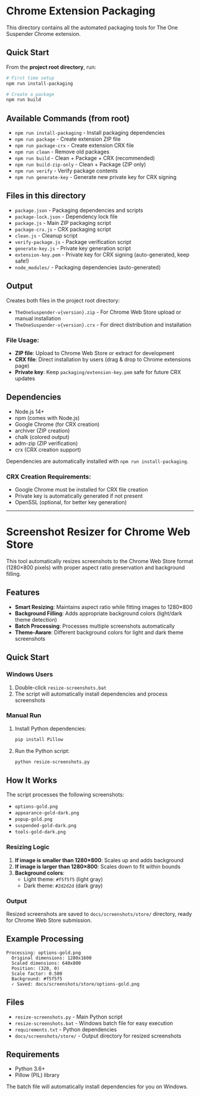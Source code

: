 # Chrome Extension Packaging

This directory contains all the automated packaging tools for The One Suspender Chrome extension.

## Quick Start

From the **project root directory**, run:

```bash
# First time setup
npm run install-packaging

# Create a package
npm run build
```

## Available Commands (from root)

- `npm run install-packaging` - Install packaging dependencies
- `npm run package` - Create extension ZIP file
- `npm run package-crx` - Create extension CRX file
- `npm run clean` - Remove old packages
- `npm run build` - Clean + Package + CRX (recommended)
- `npm run build-zip-only` - Clean + Package (ZIP only)
- `npm run verify` - Verify package contents
- `npm run generate-key` - Generate new private key for CRX signing

## Files in this directory

- `package.json` - Packaging dependencies and scripts
- `package-lock.json` - Dependency lock file
- `package.js` - Main ZIP packaging script
- `package-crx.js` - CRX packaging script
- `clean.js` - Cleanup script
- `verify-package.js` - Package verification script
- `generate-key.js` - Private key generation script
- `extension-key.pem` - Private key for CRX signing (auto-generated, keep safe!)
- `node_modules/` - Packaging dependencies (auto-generated)

## Output

Creates both files in the project root directory:
- `TheOneSuspender-v{version}.zip` - For Chrome Web Store upload or manual installation
- `TheOneSuspender-v{version}.crx` - For direct distribution and installation

### File Usage:
- **ZIP file**: Upload to Chrome Web Store or extract for development
- **CRX file**: Direct installation by users (drag & drop to Chrome extensions page)
- **Private key**: Keep `packaging/extension-key.pem` safe for future CRX updates

## Dependencies

- Node.js 14+
- npm (comes with Node.js)
- Google Chrome (for CRX creation)
- archiver (ZIP creation)
- chalk (colored output)
- adm-zip (ZIP verification)
- crx (CRX creation support)

Dependencies are automatically installed with `npm run install-packaging`.

### CRX Creation Requirements:
- Google Chrome must be installed for CRX file creation
- Private key is automatically generated if not present
- OpenSSL (optional, for better key generation) 

---

# Screenshot Resizer for Chrome Web Store

This tool automatically resizes screenshots to the Chrome Web Store format (1280×800 pixels) with proper aspect ratio preservation and background filling.

## Features

- **Smart Resizing**: Maintains aspect ratio while fitting images to 1280×800
- **Background Filling**: Adds appropriate background colors (light/dark theme detection)
- **Batch Processing**: Processes multiple screenshots automatically
- **Theme-Aware**: Different background colors for light and dark theme screenshots

## Quick Start

### Windows Users
1. Double-click `resize-screenshots.bat` 
2. The script will automatically install dependencies and process screenshots

### Manual Run
1. Install Python dependencies:
   ```bash
   pip install Pillow
   ```

2. Run the Python script:
   ```bash
   python resize-screenshots.py
   ```

## How It Works

The script processes the following screenshots:
- `options-gold.png`
- `appearance-gold-dark.png`
- `popup-gold.png`
- `suspended-gold-dark.png`
- `tools-gold-dark.png`

### Resizing Logic
1. **If image is smaller than 1280×800**: Scales up and adds background
2. **If image is larger than 1280×800**: Scales down to fit within bounds
3. **Background colors**:
   - Light theme: `#f5f5f5` (light gray)
   - Dark theme: `#2d2d2d` (dark gray)

### Output
Resized screenshots are saved to `docs/screenshots/store/` directory, ready for Chrome Web Store submission.

## Example Processing

```
Processing: options-gold.png
  Original dimensions: 1280x1600
  Scaled dimensions: 640x800
  Position: (320, 0)
  Scale factor: 0.500
  Background: #f5f5f5
  ✓ Saved: docs/screenshots/store/options-gold.png
```

## Files

- `resize-screenshots.py` - Main Python script
- `resize-screenshots.bat` - Windows batch file for easy execution
- `requirements.txt` - Python dependencies
- `docs/screenshots/store/` - Output directory for resized screenshots

## Requirements

- Python 3.6+
- Pillow (PIL) library

The batch file will automatically install dependencies for you on Windows. 